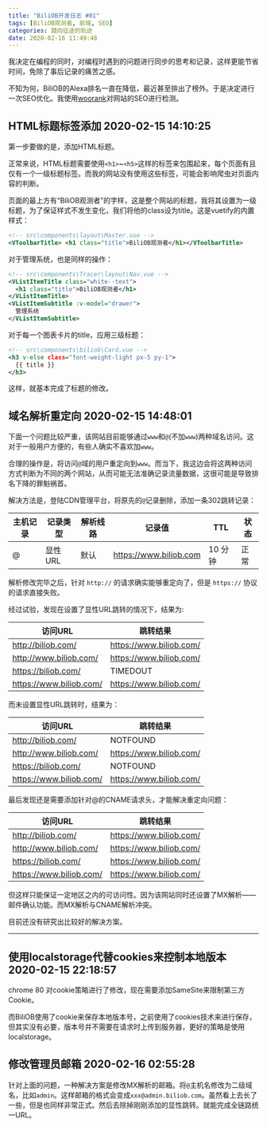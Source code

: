 ```yaml
---
title: "BiliOB开发日志 #01"
tags: [BiliOB观测者, 前端, SEO]
categories: 踏向征途的轨迹
date: 2020-02-16 11:49:48
---
```


我决定在编程的同时，对编程时遇到的问题进行同步的思考和记录，这样更能节省时间，免除了事后记录的痛苦之感。

不知为何，BiliOB的Alexa排名一直在降低，最近甚至排出了榜外。于是决定进行一次SEO优化。我使用[woorank](www.woorank.com)对网站的SEO进行检测。

<!--more-->

## HTML标题标签添加 2020-02-15 14:10:25

第一步要做的是，添加HTML标题。

正常来说，HTML标题需要使用`<h1>`~`<h5>`这样的标签来包围起来，每个页面有且仅有一个一级标题标签。而我的网站没有使用这些标签，可能会影响爬虫对页面内容的判断。

页面的最上方有“BiliOB观测者”的字样，这是整个网站的标题，我将其设置为一级标题，为了保证样式不发生变化，我们将他的class设为title。这是vuetify的内置样式：

``` xml
<!-- src\components\layout\Master.vue -->
<VToolbarTitle> <h1 class="title">BiliOB观测者</h1></VToolbarTitle>
```

对于管理系统，也是同样的操作：

``` xml
<!-- src\components\Tracer\layout\Nav.vue -->
<VListItemTitle class="white--text">
  <h1 class="title">BiliOB观测者</h1>
</VListItemTitle>
<VListItemSubtitle :v-model="drawer">
  管理系统
</VListItemSubtitle>
```

对于每一个图表卡片的title，应用三级标题：

``` xml
<!-- src\components\biliob\Card.vue -->
<h3 v-else class="font-weight-light px-5 py-1">
  {{ title }}
</h3>
```

这样，就基本完成了标题的修改。

## 域名解析重定向 2020-02-15 14:48:01

下面一个问题比较严重，该网站目前能够通过`www`和`@`(不加`www`)两种域名访问。这对于一般用户方便的，有些人确实不喜欢加`www`。

合理的操作是，将访问`@`域的用户重定向到`www`。而当下，我这边会将这两种访问方式判断为不同的两个网站，从而可能无法准确记录流量数据，这很可能是导致排名下降的罪魁祸首。

解决方法是，登陆CDN管理平台，将原先的`@`记录删除，添加一条302跳转记录：

| 主机记录 | 记录类型 | 解析线路 | 记录值                 | TTL     | 状态 |
| -------- | -------- | -------- | ---------------------- | ------- | ---- |
| @        | 显性URL  | 默认     | https://www.biliob.com | 10 分钟 | 正常 |

解析修改完毕之后，针对 `http://` 的请求确实能够重定向了，但是 `https://` 协议的请求直接失败。

经过试验，发现在设置了显性URL跳转的情况下，结果为:

| 访问URL                 | 跳转结果                |
| ----------------------- | ----------------------- |
| http://biliob.com/      | https://www.biliob.com/ |
| http://www.biliob.com/  | https://www.biliob.com/ |
| https://biliob.com/     | TIMEDOUT                |
| https://www.biliob.com/ | https://www.biliob.com/ |

而未设置显性URL跳转时，结果为：

| 访问URL                 | 跳转结果                |
| ----------------------- | ----------------------- |
| http://biliob.com/      | NOTFOUND                |
| http://www.biliob.com/  | https://www.biliob.com/ |
| https://biliob.com/     | NOTFOUND                |
| https://www.biliob.com/ | https://www.biliob.com/ |

最后发现还是需要添加针对@的CNAME请求头，才能解决重定向问题：

| 访问URL                 | 跳转结果                |
| ----------------------- | ----------------------- |
| http://biliob.com/      | https://www.biliob.com/ |
| http://www.biliob.com/  | https://www.biliob.com/ |
| https://biliob.com/     | https://www.biliob.com/ |
| https://www.biliob.com/ | https://www.biliob.com/ |

但这样只能保证一定地区之内的可访问性。因为该网站同时还设置了MX解析——邮件确认功能。而MX解析与CNAME解析冲突。

目前还没有研究出比较好的解决方案。

---

## 使用localstorage代替cookies来控制本地版本 2020-02-15 22:18:57

chrome 80 对cookie策略进行了修改，现在需要添加SameSite来限制第三方Cookie。

而BiliOB使用了cookie来保存本地版本号，之前使用了cookies技术来进行保存，但其实没有必要，版本号并不需要在请求时上传到服务器，更好的策略是使用localstorage。

## 修改管理员邮箱 2020-02-16 02:55:28

针对上面的问题，一种解决方案是修改MX解析的邮箱。将`@`主机名修改为二级域名，比如`admin`。这样邮箱的格式会变成`xxx@admin.biliob.com`。虽然看上去长了一些，但是也同样非常正式。然后去除掉刚刚添加的显性跳转。就能完成全链路统一URL。
